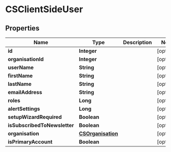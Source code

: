 
# CSClientSideUser

## Properties
Name | Type | Description | Notes
------------ | ------------- | ------------- | -------------
**id** | **Integer** |  |  [optional]
**organisationId** | **Integer** |  |  [optional]
**userName** | **String** |  |  [optional]
**firstName** | **String** |  |  [optional]
**lastName** | **String** |  |  [optional]
**emailAddress** | **String** |  |  [optional]
**roles** | **Long** |  |  [optional]
**alertSettings** | **Long** |  |  [optional]
**setupWizardRequired** | **Boolean** |  |  [optional]
**isSubscribedToNewsletter** | **Boolean** |  |  [optional]
**organisation** | [**CSOrganisation**](CSOrganisation.md) |  |  [optional]
**isPrimaryAccount** | **Boolean** |  |  [optional]



